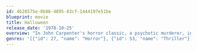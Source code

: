 ```yaml
---
id: 4b28575e-8b86-4895-83cf-1444197e51be
blueprint: movie
title: Halloween
release_date: '1978-10-25'
overview: "In John Carpenter's horror classic, a psychotic murderer, institutionalized since childhood for the murder of his sister, escapes and stalks a bookish teenage girl and her friends while his doctor chases him through the streets."
genres: '[{"id": 27, "name": "Horror"}, {"id": 53, "name": "Thriller"}]'
---
```

